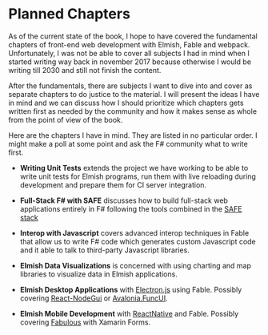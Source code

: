 # Planned Chapters

As of the current state of the book, I hope to have covered the fundamental chapters of front-end web development with Elmish, Fable and webpack. Unfortunately, I was not be able to cover all subjects I had in mind when I started writing way back in november 2017 because otherwise I would be writing till 2030 and still not finish the content.

After the fundamentals, there are subjects I want to dive into and cover as separate chapters to do justice to the material. I will present the ideas I have in mind and we can discuss how I should prioritize which chapters gets written first as needed by the community and how it makes sense as whole from the point of view of the book.

Here are the chapters I have in mind. They are listed in no particular order. I might make a poll at some point and ask the F# community what to write first.

- **Writing Unit Tests** extends the project we have working to be able to write unit tests for Elmish programs, run them with live reloading during development and prepare them for CI server integration.

- **Full-Stack F# with SAFE** discusses how to build full-stack web applications entirely in F# following the tools combined in the [SAFE stack](https://safe-stack.github.io/docs/)
- **Interop with Javascript** covers advanced interop techniques in Fable that allow us to write F# code which generates custom Javascript code and it able to talk to third-party Javascript libraries.
- **Elmish Data Visualizations** is concerned with using charting and map libraries to visualize data in Elmish applications.
- **Elmish Desktop Applications** with [Electron.js](https://www.electronjs.org/) using Fable. Possibly covering [React-NodeGui](https://github.com/nodegui/react-nodegui) or [Avalonia.FuncUI](https://github.com/AvaloniaCommunity/Avalonia.FuncUI).
- **Elmish Mobile Development** with [ReactNative](https://reactnative.dev/) and Fable. Possibly covering [Fabulous](https://github.com/fsprojects/Fabulous) with Xamarin Forms.